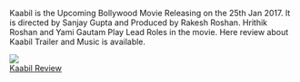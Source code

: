 Kaabil is the Upcoming Bollywood Movie Releasing on the 25th Jan 2017.
It is directed by Sanjay Gupta and Produced by Rakesh Roshan. Hrithik Roshan
and Yami Gautam Play Lead Roles in the movie. Here review about Kaabil Trailer and Music is available.

<img src="https://kaabil.xyz/wp-content/uploads/sites/2/2017/01/Kaabil1-1-696x392.jpg"><br />
<a href="https://kaabil.xyz/review/">Kaabil Review</a>
